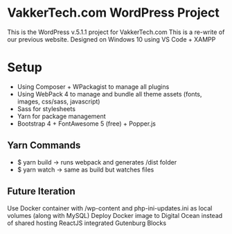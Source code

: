 # VakkerTech.com WordPress Project

This is the WordPress v.5.1.1 project for VakkerTech.com
This is a re-write of our previous website.
Designed on Windows 10 using VS Code + XAMPP

# Setup

- Using Composer + WPackagist to manage all plugins
- Using WebPack 4 to manage and bundle all theme assets (fonts, images, css/sass, javascript)
- Sass for stylesheets
- Yarn for package management
- Bootstrap 4 + FontAwesome 5 (free) + Popper.js

## Yarn Commands

- $ yarn build -> runs webpack and generates /dist folder
- $ yarn watch -> same as build but watches files

## Future Iteration

Use Docker container with /wp-content and php-ini-updates.ini as local volumes (along with MySQL)
Deploy Docker image to Digital Ocean instead of shared hosting
ReactJS integrated
Gutenburg Blocks